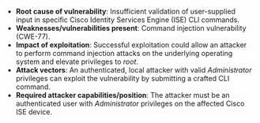 - **Root cause of vulnerability**: Insufficient validation of user-supplied input in specific Cisco Identity Services Engine (ISE) CLI commands.
- **Weaknesses/vulnerabilities present**: Command injection vulnerability (CWE-77).
- **Impact of exploitation**: Successful exploitation could allow an attacker to perform command injection attacks on the underlying operating system and elevate privileges to *root*.
- **Attack vectors**: An authenticated, local attacker with valid *Administrator* privileges can exploit the vulnerability by submitting a crafted CLI command.
- **Required attacker capabilities/position**: The attacker must be an authenticated user with *Administrator* privileges on the affected Cisco ISE device.
